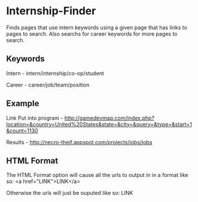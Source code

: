 # Internship-Finder
Finds pages that use intern keywords using a given page that has links to pages to search. Also searchs for career keywords for more pages to search.

## Keywords
Intern - intern/internship/co-op/student

Career - career/job/team/position

## Example
Link Put into program - http://gamedevmap.com/index.php?location=&country=United%20States&state=&city=&query=&type=&start=1&count=1130

Results - http://necro-theif.appspot.com/projects/jobs/jobs

## HTML Format
The HTML Format option will cause all the urls to output in in a format like so: \<a href="LINK"\>LINK\</a\>

Otherwise the urls will just be ouputed like so: LINK
